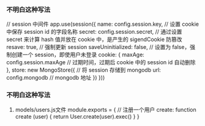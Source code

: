 ### 不明白这种写法
// session 中间件
app.use(session({
  name: config.session.key, // 设置 cookie 中保存 session id 的字段名称
  secret: config.session.secret, // 通过设置 secret 来计算 hash 值并放在 cookie 中，是产生的 sigendCookie 防篡改
  resave: true, // 强制更新 session
  saveUninitialized: false, // 设置为 false，强制创建一个 session，即使用户未登录
  cookie: {
    maxAge: config.session.maxAge // 过期时间，过期后 cookie 中的 session id 自动删除
  },
  store: new MongoStore({ // 将 session 存储到 mongodb
    url: config.mongodb // mongodb 地址
  })
}))



### 不明白这种写法
1. models/users.js文件
module.exports = {
  // 注册一个用户
  create: function create (user) {
    return User.create(user).exec()
  }
}

